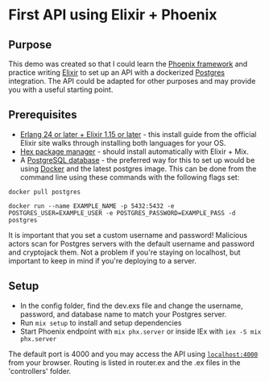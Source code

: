 # First API using Elixir + Phoenix

## Purpose
This demo was created so that I could learn the [Phoenix framework](https://www.phoenixframework.org/) and practice writing [Elixir](https://elixir-lang.org/) to set up an API with a dockerized [Postgres](https://www.postgresql.org/) integration. The API could be adapted for other purposes and may provide you with a useful starting point.

## Prerequisites

  * [Erlang 24 or later + Elixir 1.15 or later](https://elixir-lang.org/install.html) - this install guide from the official Elixir site walks through installing both languages for your OS.
  * [Hex package manager](https://hex.pm/docs/usage) - should install automatically with Elixir + Mix.
  * A [PostgreSQL database](https://www.postgresql.org/download/) - the preferred way for this to set up would be using [Docker](https://www.docker.com/) and the latest postgres image. This can be done from the command line using these commands with the following flags set:
  ```
  docker pull postgres
  
  docker run --name EXAMPLE_NAME -p 5432:5432 -e POSTGRES_USER=EXAMPLE_USER -e POSTGRES_PASSWORD=EXAMPLE_PASS -d postgres
  ```

  It is important that you set a custom username and password! Malicious actors scan for Postgres servers with the default username and password and cryptojack them. Not a problem if you're staying on localhost, but important to keep in mind if you're deploying to a server.
  

## Setup

  * In the config folder, find the dev.exs file and change the username, password, and database name to match your Postgres server.
  * Run `mix setup` to install and setup dependencies
  * Start Phoenix endpoint with `mix phx.server` or inside IEx with `iex -S mix phx.server`

The default port is 4000 and you may access the API using [`localhost:4000`](http://localhost:4000) from your browser. Routing is listed in router.ex and the .ex files in the 'controllers' folder.
